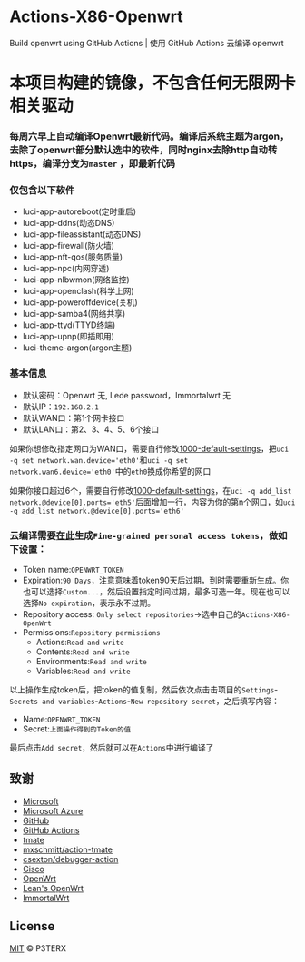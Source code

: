 # Actions-X86-Openwrt

Build openwrt using GitHub Actions | 使用 GitHub Actions 云编译 openwrt

# 本项目构建的镜像，不包含任何无限网卡相关驱动

### 每周六早上自动编译Openwrt最新代码。编译后系统主题为argon，去除了openwrt部分默认选中的软件，同时nginx去除http自动转https，编译分支为`master` ，即最新代码

### 仅包含以下软件

+ luci-app-autoreboot(定时重启)
+ luci-app-ddns(动态DNS)
+ luci-app-fileassistant(动态DNS)
+ luci-app-firewall(防火墙)
+ luci-app-nft-qos(服务质量)
+ luci-app-npc(内网穿透)
+ luci-app-nlbwmon(网络监控)
+ luci-app-openclash(科学上网)
+ luci-app-poweroffdevice(关机)
+ luci-app-samba4(网络共享)
+ luci-app-ttyd(TTYD终端)
+ luci-app-upnp(即插即用)
+ luci-theme-argon(argon主题)

### 基本信息

+ 默认密码：Openwrt 无, Lede password，Immortalwrt 无
+ 默认IP：`192.168.2.1`
+ 默认WAN口：第1个网卡接口
+ 默认LAN口：第2、3、4、5、6个接口

如果你想修改指定网口为WAN口，需要自行修改[1000-default-settings](files/etc/uci-defaults/1000-default-settings)，把`uci -q set network.wan.device='eth0'`和`uci -q set network.wan6.device='eth0'`中的`eth0`换成你希望的网口

如果你接口超过6个，需要自行修改[1000-default-settings](files/etc/uci-defaults/1000-default-settings)，在`uci -q add_list network.@device[0].ports='eth5'`后面增加一行，内容为你的第n个网口，如`uci -q add_list network.@device[0].ports='eth6'`

### 云编译需要[在此](https://github.com/settings/tokens?type=beta)生成`Fine-grained personal access tokens`，做如下设置：

+ Token name:`OPENWRT_TOKEN`
+ Expiration:`90 Days`，注意意味着token90天后过期，到时需要重新生成。你也可以选择`Custom...`，然后设置指定时间过期，最多可选一年。现在也可以选择`No expiration`，表示永不过期。
+ Repository access: `Only select repositories`->选中自己的`Actions-X86-OpenWrt`
+ Permissions:`Repository permissions`
    + Actions:`Read and write`
    + Contents:`Read and write`
    + Environments:`Read and write`
    + Variables:`Read and write`

以上操作生成token后，把token的值复制，然后依次点击击项目的`Settings`-`Secrets and variables`-`Actions`-`New repository secret`，之后填写内容：

+ Name:`OPENWRT_TOKEN`
+ Secret:`上面操作得到的Token的值`

最后点击`Add secret`，然后就可以在`Actions`中进行编译了

## 致谢

- [Microsoft](https://www.microsoft.com)
- [Microsoft Azure](https://azure.microsoft.com)
- [GitHub](https://github.com)
- [GitHub Actions](https://github.com/features/actions)
- [tmate](https://github.com/tmate-io/tmate)
- [mxschmitt/action-tmate](https://github.com/mxschmitt/action-tmate)
- [csexton/debugger-action](https://github.com/csexton/debugger-action)
- [Cisco](https://www.cisco.com/)
- [OpenWrt](https://github.com/openwrt/openwrt)
- [Lean's OpenWrt](https://github.com/coolsnowwolf/lede)
- [ImmortalWrt](https://github.com/immortalwrt/immortalwrt)

## License

[MIT](https://github.com/P3TERX/Actions-OpenWrt/blob/master/LICENSE) © P3TERX
